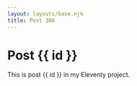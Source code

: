 ```yaml
---
layout: layouts/base.njk
title: Post 386
---
```


# Post {{ id }}

This is post {{ id }} in my Eleventy project.
